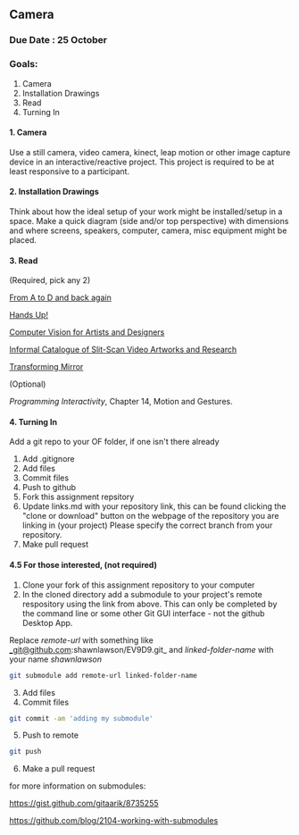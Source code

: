 ## Camera

### Due Date : 25 October

### Goals:

1. Camera
2. Installation Drawings
3. Read
4. Turning In

#### 1. Camera
Use a still camera, video camera, kinect, leap motion or other image capture device in an interactive/reactive project. This project is required to be at least responsive to a participant.

#### 2. Installation Drawings 
Think about how the ideal setup of your work might be installed/setup in a space. Make a quick diagram (side and/or top perspective) with dimensions and where screens, speakers, computer, camera, misc equipment might be placed. 

#### 3. Read
(Required, pick any 2)

[From A to D and back again](http://simonpenny.net/texts/atod.html)

[Hands Up!](http://www.flong.com/texts/essays/essay_pose/)

[Computer Vision for Artists and Designers](http://www.flong.com/texts/essays/essay_cvad/)

[Informal Catalogue of Slit-Scan Video Artworks and Research](http://www.flong.com/texts/lists/slit_scan/)

[Transforming Mirror](http://www.davidrokeby.com/mirrors.html)


(Optional)

_Programming Interactivity_, Chapter 14, Motion and Gestures. 

#### 4. Turning In
Add a git repo to your OF folder, if one isn't there already
1. Add .gitignore
1. Add files
1. Commit files
1. Push to github
1. Fork this assignment repsitory
1. Update links.md with your repository link, this can be found clicking the "clone or download" button on the webpage of the repository you are linking in (your project) Please specify the correct branch from your repository.
1. Make pull request

#### 4.5 For those interested, (not required)

1. Clone your fork of this assignment repository to your computer
2. In the cloned directory add a submodule to your project's remote respository using the link from above. This can only be completed by the command line or some other Git GUI interface - not the github Desktop App.

Replace _remote-url_ with something like _git@github.com:shawnlawson/EV9D9.git_ and _linked-folder-name_ with your name _shawnlawson_

```bash
git submodule add remote-url linked-folder-name
```

3. Add files
4. Commit files

```bash
git commit -am 'adding my submodule'
```

5. Push to remote

```bash
git push
```

6. Make a pull request

for more information on submodules:

https://gist.github.com/gitaarik/8735255

https://github.com/blog/2104-working-with-submodules
